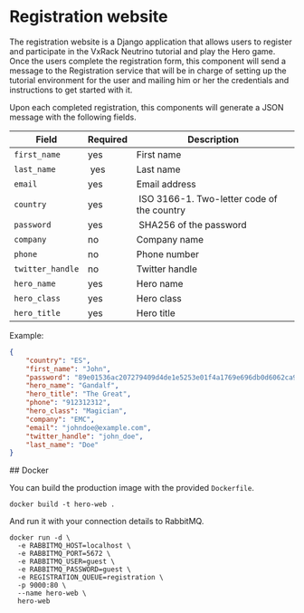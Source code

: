 # Registration website

The registration website is a Django application that allows users to register and participate in the VxRack Neutrino tutorial and play the Hero game. Once the users complete the registration form, this component will send a message to the Registration service that will be in charge of setting up the tutorial environment for the user and mailing him or her the credentials and instructions to get started with it.

Upon each completed registration, this components will generate a JSON message with the following fields.

| **Field** | **Required** | **Description** |
|---|---|---|
| `first_name` | yes | First name |
| `last_name` | yes | Last name |
| `email` | yes | Email address |
| `country` | yes | ISO 3166-1. Two-letter code of the country |
| `password` | yes | SHA256 of the password |
| `company` | no | Company name |
| `phone` | no | Phone number |
| `twitter_handle` | no | Twitter handle |
| `hero_name` | yes | Hero name |
| `hero_class` | yes | Hero class |
| `hero_title` | yes | Hero title |

Example:

```json
{
    "country": "ES",
    "first_name": "John",
    "password": "89e01536ac207279409d4de1e5253e01f4a1769e696db0d6062ca9b8f56767c8",
    "hero_name": "Gandalf",
    "hero_title": "The Great",
    "phone": "912312312",
    "hero_class": "Magician",
    "company": "EMC",
    "email": "johndoe@example.com",
    "twitter_handle": "john_doe",
    "last_name": "Doe"
}
```

## Docker

You can build the production image with the provided `Dockerfile`.

```
docker build -t hero-web .
```

And run it with your connection details to RabbitMQ.

```
docker run -d \
  -e RABBITMQ_HOST=localhost \
  -e RABBITMQ_PORT=5672 \
  -e RABBITMQ_USER=guest \
  -e RABBITMQ_PASSWORD=guest \
  -e REGISTRATION_QUEUE=registration \
  -p 9000:80 \
  --name hero-web \
  hero-web
```

